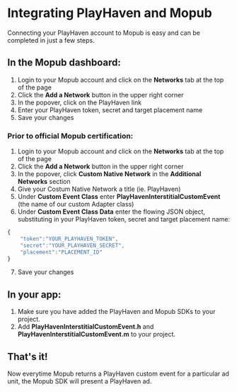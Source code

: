 # Integrating PlayHaven and Mopub

Connecting your PlayHaven account to Mopub is easy and can be completed in just a few steps.

## In the Mopub dashboard:

1. Login to your Mopub account and click on the **Networks** tab at the top of the page
2. Click the **Add a Network** button in the upper right corner
3. In the popover, click on the PlayHaven link
4. Enter your PlayHaven token, secret and target placement name
5. Save your changes

### Prior to official Mopub certification:

1. Login to your Mopub account and click on the **Networks** tab at the top of the page
2. Click the **Add a Network** button in the upper right corner
3. In the popover, click **Custom Native Network** in the **Additional Networks** section
4. Give your Costum Native Network a title (ie. PlayHaven)
5. Under **Custom Event Class** enter **PlayHavenInterstitialCustomEvent** (the name of our custom Adapter class)
6. Under **Custom Event Class Data** enter the flowing JSON object, substituting in your PlayHaven token, secret and target placement name:
```javascript
{
	"token":"YOUR_PLAYHAVEN_TOKEN",
	"secret":"YOUR_PLAYHAVEN_SECRET",
	"placement":"PLACEMENT_ID"
}
```
7. Save your changes

## In your app:

1. Make sure you have added the PlayHaven and Mopub SDKs to your project.
2. Add **PlayHavenInterstitialCustomEvent.h** and **PlayHavenInterstitialCustomEvent.m** to your project.

## That's it! 

Now everytime Mopub returns a PlayHaven custom event for a particular ad unit, the Mopub SDK will present a PlayHaven ad.